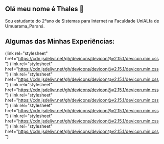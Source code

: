 ## Olá meu nome é Thales 👋

Sou estudante do 2ºano de Sistemas para Internet na Faculdade UniALfa de Umuarama_Paraná.

## Algumas das Minhas Experiências:

(link rel="stylesheet" href="https://cdn.jsdelivr.net/gh/devicons/devicon@v2.15.1/devicon.min.css")
(link rel="stylesheet" href="https://cdn.jsdelivr.net/gh/devicons/devicon@v2.15.1/devicon.min.css")
(link rel="stylesheet" href="https://cdn.jsdelivr.net/gh/devicons/devicon@v2.15.1/devicon.min.css")
(link rel="stylesheet" href="https://cdn.jsdelivr.net/gh/devicons/devicon@v2.15.1/devicon.min.css")
(link rel="stylesheet" href="https://cdn.jsdelivr.net/gh/devicons/devicon@v2.15.1/devicon.min.css")
(link rel="stylesheet" href="https://cdn.jsdelivr.net/gh/devicons/devicon@v2.15.1/devicon.min.css")
(link rel="stylesheet" href="https://cdn.jsdelivr.net/gh/devicons/devicon@v2.15.1/devicon.min.css")
(link rel="stylesheet" href="https://cdn.jsdelivr.net/gh/devicons/devicon@v2.15.1/devicon.min.css")
                                                                      

<!--
**Thales0820/Thales0820** is a ✨ _special_ ✨ repository because its `README.md` (this file) appears on your GitHub profile.

Here are some ideas to get you started:

- 🔭 I’m currently working on ...
- 🌱 I’m currently learning ...
- 👯 I’m looking to collaborate on ...
- 🤔 I’m looking for help with ...
- 💬 Ask me about ...
- 📫 How to reach me: ...
- 😄 Pronouns: ...
- ⚡ Fun fact: ...
-->
